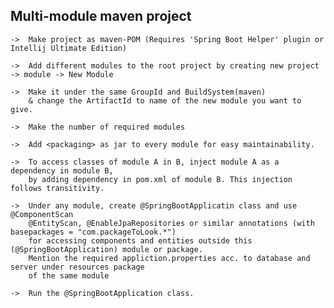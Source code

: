 ## Multi-module maven project
    ->  Make project as maven-POM (Requires 'Spring Boot Helper' plugin or Intellij Ultimate Edition)

    ->  Add different modules to the root project by creating new project -> module -> New Module

    ->  Make it under the same GroupId and BuildSystem(maven) 
        & change the ArtifactId to name of the new module you want to give.

    ->  Make the number of required modules

    ->  Add <packaging> as jar to every module for easy maintainability.

    ->  To access classes of module A in B, inject module A as a dependency in module B,
        by adding dependency in pom.xml of module B. This injection follows transitivity.
    
    ->  Under any module, create @SpringBootApplicatin class and use @ComponentScan
        @EntityScan, @EnableJpaRepositories or similar annotations (with basepackages = "com.packageToLook.*") 
        for accessing components and entities outside this (@SpringBootApplication) module or package.
        Mention the required appliction.properties acc. to database and server under resources package
        of the same module
    
    ->  Run the @SpringBootApplication class.

